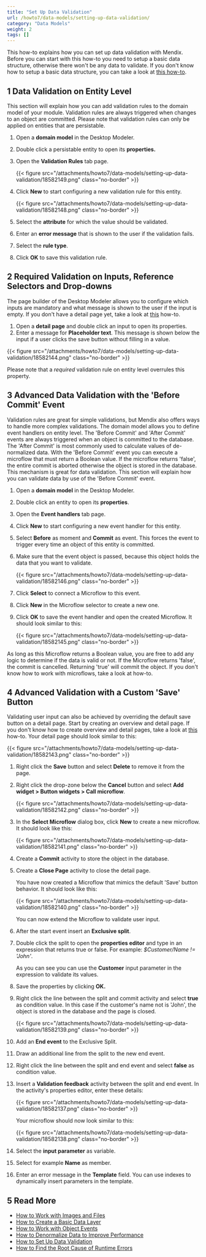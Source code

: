 ```yaml
---
title: "Set Up Data Validation"
url: /howto7/data-models/setting-up-data-validation/
category: "Data Models"
weight: 2
tags: []
---
```

This how-to explains how you can set up data validation with Mendix. Before you can start with this how-to you need to setup a basic data structure, otherwise there won't be any data to validate. If you don't know how to setup a basic data structure, you can take a look at [this how-to](/howto7/data-models/create-a-basic-data-layer/).

## 1 Data Validation on Entity Level

This section will explain how you can add validation rules to the domain model of your module. Validation rules are always triggered when changes to an object are committed. Please note that validation rules can only be applied on entities that are persistable.

1. Open a **domain model** in the Desktop Modeler.
2. Double click a persistable entity to open its **properties.**
3. Open the **Validation Rules** tab page.

    {{< figure src="/attachments/howto7/data-models/setting-up-data-validation/18582149.png" class="no-border" >}}

4. Click **New** to start configuring a new validation rule for this entity.

    {{< figure src="/attachments/howto7/data-models/setting-up-data-validation/18582148.png" class="no-border" >}}

5. Select the **attribute** for which the value should be validated.
6. Enter an **error message** that is shown to the user if the validation fails.
7. Select the **rule type**.
8. Click **OK** to save this validation rule.

## 2 Required Validation on Inputs, Reference Selectors and Drop-downs

The page builder of the Desktop Modeler allows you to configure which inputs are mandatory and what message is shown to the user if the input is empty. If you don't have a detail page yet, take a look at [this](/howto7/front-end/create-your-first-two-overview-and-detail-pages/) how-to.

1. Open a **detail page** and double click an input to open its properties.
2. Enter a message for **Placeholder text**. This message is shown below the input if a user clicks the save button without filling in a value.

{{< figure src="/attachments/howto7/data-models/setting-up-data-validation/18582144.png" class="no-border" >}}

Please note that a *required* validation rule on entity level overrules this property.

## 3 Advanced Data Validation with the 'Before Commit' Event

Validation rules are great for simple validations, but Mendix also offers ways to handle more complex validations. The domain model allows you to define event handlers on entity level. The 'Before Commit' and 'After Commit' events are always triggered when an object is committed to the database. The 'After Commit' is most commonly used to calculate values of de-normalized data. With the 'Before Commit' event you can execute a microflow that must return a Boolean value. If the microflow returns 'false', the entire commit is aborted otherwise the object is stored in the database. This mechanism is great for data validation. This section will explain how you can validate data by use of the 'Before Commit' event.

1. Open a **domain model** in the Desktop Modeler.
2. Double click an entity to open its **properties**.
3. Open the **Event handlers** tab page.
4. Click **New** to start configuring a new event handler for this entity.
5. Select **Before** as moment and **Commit** as event. This forces the event to trigger every time an object of this entity is committed.
6. Make sure that the event object is passed, because this object holds the data that you want to validate.

    {{< figure src="/attachments/howto7/data-models/setting-up-data-validation/18582146.png" class="no-border" >}}

7. Click **Select** to connect a Microflow to this event.
8. Click **New** in the Microflow selector to create a new one.
9. Click **OK** to save the event handler and open the created Microflow. It should look similar to this:

    {{< figure src="/attachments/howto7/data-models/setting-up-data-validation/18582145.png" class="no-border" >}}

As long as this Microflow returns a Boolean value, you are free to add any logic to determine if the data is valid or not. If the Microflow returns 'false', the commit is cancelled. Returning 'true' will commit the object. If you don't know how to work with microflows, take a look at how-to.

## 4 Advanced Validation with a Custom 'Save' Button

Validating user input can also be achieved by overriding the default save button on a detail page. Start by creating an overview and detail page. If you don't know how to create overview and detail pages, take a look at [this](/howto7/front-end/create-your-first-two-overview-and-detail-pages/) how-to. Your detail page should look similar to this:

{{< figure src="/attachments/howto7/data-models/setting-up-data-validation/18582143.png" class="no-border" >}}

1. Right click the **Save** button and select **Delete** to remove it from the page.
2. Right click the drop-zone below the **Cancel** button and select **Add widget > Button widgets > Call microflow**.

    {{< figure src="/attachments/howto7/data-models/setting-up-data-validation/18582142.png" class="no-border" >}}

3. In the **Select Microflow** dialog box, click **New** to create a new microflow. It should look like this:

    {{< figure src="/attachments/howto7/data-models/setting-up-data-validation/18582141.png" class="no-border" >}}

4. Create a **Commit** activity to store the object in the database.
5. Create a **Close Page** activity to close the detail page.

    You have now created a Microflow that mimics the default 'Save' button behavior. It should look like this:

    {{< figure src="/attachments/howto7/data-models/setting-up-data-validation/18582140.png" class="no-border" >}}

    You can now extend the Microflow to validate user input.

6. After the start event insert an **Exclusive split**.
7. Double click the split to open the **properties editor** and type in an expression that returns true or false. For example: *$Customer/Name != 'John'*.

    As you can see you can use the **Customer** input parameter in the expression to validate its values.

8. Save the properties by clicking **OK.**
9. Right click the line between the split and commit activity and select **true** as condition value. In this case if the customer's name not is 'John', the object is stored in the database and the page is closed.

    {{< figure src="/attachments/howto7/data-models/setting-up-data-validation/18582139.png" class="no-border" >}}

10. Add an **End event** to the Exclusive Split.
11. Draw an additional line from the split to the new end event.
12. Right click the line between the split and end event and select **false** as condition value.
13. Insert a **Validation feedback** activity between the split and end event. In the activity's properties editor, enter these details:

    {{< figure src="/attachments/howto7/data-models/setting-up-data-validation/18582137.png" class="no-border" >}}

    Your microflow should now look similar to this:

    {{< figure src="/attachments/howto7/data-models/setting-up-data-validation/18582138.png" class="no-border" >}}

14. Select the **input parameter** as variable.
15. Select for example **Name** as member.
16. Enter an error message in the **Template** field. You can use indexes to dynamically insert parameters in the template.

## 5 Read More

* [How to Work with Images and Files](/howto7/data-models/working-with-images-and-files/)
* [How to Create a Basic Data Layer](/howto7/data-models/create-a-basic-data-layer/)
* [How to Work with Object Events](/howto7/data-models/working-with-object-events/)
* [How to Denormalize Data to Improve Performance](/howto7/data-models/denormalize-data-to-improve-performance/)
* [How to Set Up Data Validation](/howto7/data-models/setting-up-data-validation/)
* [How to Find the Root Cause of Runtime Errors](/howto7/monitoring-troubleshooting/finding-the-root-cause-of-runtime-errors/)
